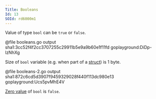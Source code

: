 ```yaml
---
Title: Booleans
Id: 13
SOId: rd6000m1
---
```

Value of type `bool` can be `true` or `false`.

@file booleans.go output sha1:3cc52f4f2cc3707255c29911b5e9a9b60e1f11fd goplayground:DiDp-lzNhXg

Size of `bool` variable (e.g. when part of a [struct](23)) is 1 byte.

@file booleans-2.go output sha1:872c6cd5d3907f9459329028f440f113dc980e13 goplayground:Ucs5pvMhE4V

[Zero value](29) of `bool` is `false`.
